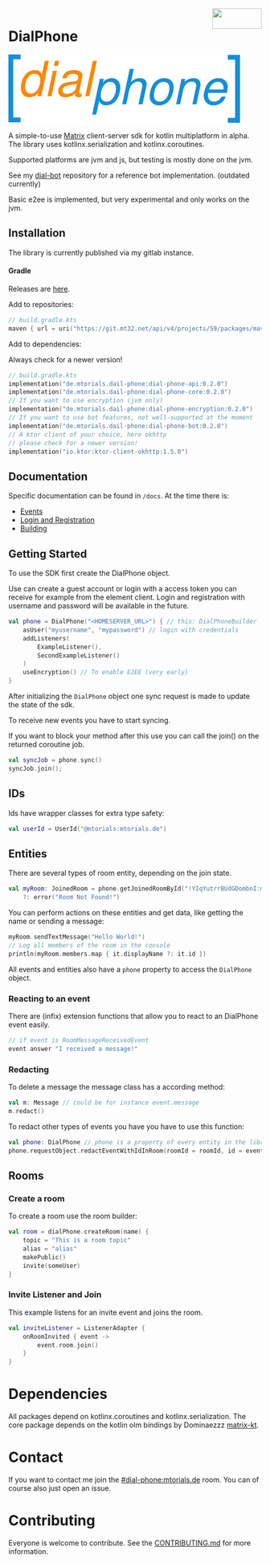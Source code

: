 <a href="https://matrix.org" target="_blank">
<img align="right" width="98" height="41" src="https://matrix.org/docs/projects/images//made-for-matrix.png"></a>

# DialPhone

![dialphone-logo](https://raw.githubusercontent.com/mtorials/dial-phone/master/logo.png)

A simple-to-use [Matrix](https://matrix.org/) client-server sdk for kotlin multiplatform in alpha.
The library uses kotlinx.serialization and kotlinx.coroutines.

Supported platforms are jvm and js, but testing is mostly done on the jvm.

See my [dial-bot](https://github.com/mtorials/dialbot) repository for a reference bot implementation.
(outdated currently)

Basic e2ee is implemented, but very experimental and only works on the jvm.

## Installation

The library is currently published via my gitlab instance.

#### Gradle

Releases are [here](https://git.mt32.net/mtorials/dial-phone/-/packages/).

Add to repositories:

```kotlin
// build.gradle.kts
maven { url = uri("https://git.mt32.net/api/v4/projects/59/packages/maven") }
```

Add to dependencies:

Always check for a newer version!

```kotlin
// build.gradle.kts
implementation("de.mtorials.dail-phone:dial-phone-api:0.2.0")
implementation("de.mtorials.dail-phone:dial-phone-core:0.2.0")
// If you want to use encryption (jvm only)
implementation("de.mtorials.dail-phone:dial-phone-encryption:0.2.0")
// If you want to use bot features, not well-supported at the moment
implementation("de.mtorials.dail-phone:dial-phone-bot:0.2.0")
// A ktor client of your choice, here okhttp
// please check for a newer version!
implementation("io.ktor:ktor-client-okhttp:1.5.0")
```

## Documentation

Specific documentation can be found in `/docs`. At the time there is:

- [Events](docs/events.md)
- [Login and Registration](docs/login.md)
- [Building](docs/BUILDING.md)

## Getting Started

To use the SDK first create the DialPhone object.

Use can create a guest account or login with a access token you can receive for example from the element client.
Login and registration with username and password will be available in the future.
```kotlin
val phone = DialPhone("<HOMESERVER_URL>") { // this: DialPhoneBuilder
    asUser("myusername", "mypassword") // login with credentials
    addListeners(
        ExampleListener(),
        SecondExampleListener()
    )
    useEncryption() // To enable E2EE (very early)
}

```
After initializing the `DialPhone` object one sync request is made to update the state of the sdk.

To receive new events you have to start syncing.

If you want to block your method after this use you can call the join() on the returned coroutine job.

```kotlin
val syncJob = phone.sync()
syncJob.join();
```

## IDs

Ids have wrapper classes for extra type safety:

```kotlin
val userId = UserId("@mtorials:mtorials.de")
```

## Entities

There are several types of room entity, depending on the join state.

```kotlin
val myRoom: JoinedRoom = phone.getJoinedRoomById("!YIqYutrrBUdGDombnI:mtorials.de")
    ?: error("Room Not Found!")
```

You can perform actions on these entities and get data, like getting the name or sending a message:

```kotlin
myRoom.sendTextMessage("Hello World!")
// Log all members of the room in the console
println(myRoom.members.map { it.displayName ?: it.id })
```

All events and entities also have a `phone` property to access the `DialPhone` object.

### Reacting to an event

There are (infix) extension functions that allow you to react to an DialPhone event easily.

```kotlin
// if event is RoomMessageReceivedEvent
event answer "I received a message!"
```

### Redacting

To delete a message the message class has a according method:

```kotlin
val m: Message // could be for instance event.message
m.redact()
```

To redact other types of events you have you have to use this function:

```kotlin
val phone: DialPhone // phone is a property of every entity in the library
phone.requestObject.redactEventWithIdInRoom(roomId = roomId, id = eventId)
```

## Rooms

### Create a room 

To create a room use the room builder:

```kotlin
val room = dialPhone.createRoom(name) {
    topic = "This is a room topic"
    alias = "alias"
    makePublic()
    invite(someUser)
}
```

### Invite Listener and Join

This example listens for an invite event and joins the room.

```kotlin
val inviteListener = ListenerAdapter {
    onRoomInvited { event ->
        event.room.join()
    }
}
```
# Dependencies

All packages depend on kotlinx.coroutines and kotlinx.serialization.
The core package depends on the kotlin olm bindings by Dominaezzz [matrix-kt](https://github.com/Dominaezzz/matrix-kt).

# Contact

If you want to contact me join the [#dial-phone:mtorials.de](https://matrix.to/#/#dial-phone:mtorials.de) room.
You can of course also just open an issue.

# Contributing

Everyone is welcome to contribute.
See the [CONTRIBUTING.md](https://github.com/mtorials/dial-phone/blob/master/CONTRIBUTING.md) for more information.